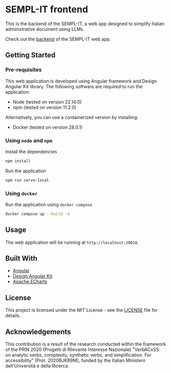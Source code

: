 # SEMPL-IT frontend
This is the backend of the SEMPL-IT, a web app designed to simplify Italian administrative document using LLMs.

Check out the [backend](https://github.com/VerbACxSS/semp-it-backend) of the SEMPL-IT web app.

## Getting Started
### Pre-requisites
This web application is developed using Angular framework and Design Angular Kit library. The following software are required to run the application:
* Node (tested on version 22.14.0)
* npm (tested on version 11.2.0)

Alternatively, you can use a containerized version by installing:
* Docker (tested on version 28.0.1)

### Using `node` and `npm`
Install the dependencies
```sh
npm install
```

Run the application
```sh
npm run serve-local
```

### Using `docker`
Run the application using `docker compose`
```sh
docker compose up --build -d
```

## Usage
The web application will be running at `http://localhost:20010`.

## Built With
* [Angular](https://angular.io/)
* [Design Angular Kit](https://github.com/italia/design-angular-kit/)
* [Apache ECharts](https://echarts.apache.org/en/index.html)

## License
This project is licensed under the MIT License - see the [LICENSE](LICENSE) file for details.

## Acknowledgements
This contribution is a result of the research conducted within the framework of the PRIN 2020 (Progetti di Rilevante Interesse Nazionale) "VerbACxSS: on analytic verbs, complexity, synthetic verbs, and simplification. For accessibility" (Prot. 2020BJKB9M), funded by the Italian Ministero dell'Università e della Ricerca.
